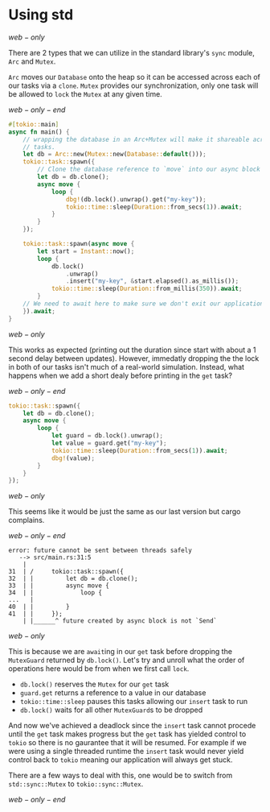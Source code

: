 # Using std

$web-only$

There are 2 types that we can utilize in the standard library's `sync` module, `Arc` and `Mutex`.

`Arc` moves our `Database` onto the heap so it can be accessed across each of our tasks via a
`clone`. `Mutex` provides our synchronization, only one task will be allowed to `lock` the `Mutex`
at any given time.

$web-only-end$

```rust
#[tokio::main]
async fn main() {
    // wrapping the database in an Arc+Mutex will make it shareable across our
    // tasks.
    let db = Arc::new(Mutex::new(Database::default()));
    tokio::task::spawn({
        // Clone the database reference to `move` into our async block
        let db = db.clone();
        async move {
            loop {
                dbg!(db.lock().unwrap().get("my-key"));
                tokio::time::sleep(Duration::from_secs(1)).await;
            }
        }
    });

    tokio::task::spawn(async move {
        let start = Instant::now();
        loop {
            db.lock()
                .unwrap()
                .insert("my-key", &start.elapsed().as_millis());
            tokio::time::sleep(Duration::from_millis(350)).await;
        }
    // We need to await here to make sure we don't exit our application early
    }).await;
}
```

$web-only$

This works as expected (printing out the duration since start with about a 1 second delay between
updates). However, immedatly dropping the the lock in both of our tasks isn't much of a real-world
simulation. Instead, what happens when we add a short dealy before printing in the `get` task?

$web-only-end$

```rust
tokio::task::spawn({
    let db = db.clone();
    async move {
        loop {
            let guard = db.lock().unwrap();
            let value = guard.get("my-key");
            tokio::time::sleep(Duration::from_secs(1)).await;
            dbg!(value);
        }
    }
});
```

$web-only$

This seems like it would be just the same as our last version but cargo complains.

$web-only-end$

```shellsession
error: future cannot be sent between threads safely
   --> src/main.rs:31:5
    |
31  | /     tokio::task::spawn({
32  | |         let db = db.clone();
33  | |         async move {
34  | |             loop {
...   |
40  | |         }
41  | |     });
    | |______^ future created by async block is not `Send`
```

$web-only$

This is because we are `await`ing in our `get` task before dropping the `MutexGuard` returned by
`db.lock()`. Let's try and unroll what the order of operations here would be from when we first call
`lock`.

- `db.lock()` reserves the `Mutex` for our `get` task
- `guard.get` returns a reference to a value in our database
- `tokio::time::sleep` pauses this tasks allowing our `insert` task to run
- `db.lock()` waits for all other `MutexGuard`s to be dropped

And now we've achieved a deadlock since the `insert` task cannot procede until the `get` task
makes progress but the `get` task has yielded control to `tokio` so there is no gaurantee that it
will be resumed. For example if we were using a single threaded runtime the `insert` task would
never yield control back to `tokio` meaning our application will always get stuck.

There are a few ways to deal with this, one would be to switch from `std::sync::Mutex` to
`tokio::sync::Mutex`.

$web-only-end$
